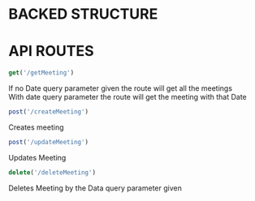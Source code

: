 # BACKED STRUCTURE 

# API ROUTES
```javascript
get('/getMeeting')
```
If no Date query parameter given the route will get all the meetings<br/>
With date query parameter the route will get the meeting with that Date<br/>
```javascript
post('/createMeeting')
```
Creates meeting <br/>
```javascript
post('/updateMeeting')
```
Updates Meeting <br/>
```javascript
delete('/deleteMeeting')
```
Deletes Meeting by the Data query parameter given
